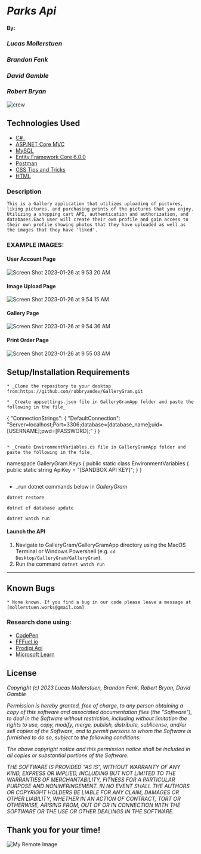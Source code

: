 # _Parks Api_

#### By: 

### _**Lucas Mollerstuen**_
### _**Brandon Fenk**_
### _**David Gamble**_
### _**Robert Bryan**_

![crew](https://user-images.githubusercontent.com/115112679/214910042-56c07865-d99b-4366-9658-b157b0e9304e.jpeg)

## Technologies Used

* [C#](https://docs.microsoft.com/en-us/dotnet/csharp/)_
* [ASP.NET Core MVC](https://docs.microsoft.com/en-us/aspnet/core/mvc/overview?view=aspnetcore-3.1)
* [MySQL](https://dev.mysql.com/)
* [Entity Framework Core 6.0.0](https://docs.microsoft.com/en-us/ef/core/)
* [Postman](postman.com)
* [CSS Tips and Tricks](https://css-tricks.com/)
* [HTML](https://html.com/)


### Description
```
This is a Gallery application that utilizes uploading of pictures, liking pictures, and purchasing prints of the pictures that you enjoy. Utilizing a shopping cart API, authentication and authorization, and databases.Each user will create their own profile and gain access to their own profile showing photos that they have uploaded as well as the images that they have 'liked'.
```

### EXAMPLE IMAGES:

#### User Account Page
![Screen Shot 2023-01-26 at 9 53 20 AM](https://user-images.githubusercontent.com/115112679/214912415-f52ec00d-0fdb-4f15-b4b1-ea1e76474ef5.png)

#### Image Upload Page
![Screen Shot 2023-01-26 at 9 54 15 AM](https://user-images.githubusercontent.com/115112679/214912716-f6e5b836-0238-4fb2-b6be-616c14b0d8eb.png)

#### Gallery Page
![Screen Shot 2023-01-26 at 9 54 36 AM](https://user-images.githubusercontent.com/115112679/214912833-dba136a6-d765-4446-bed9-470675105f96.png)

#### Print Order Page
![Screen Shot 2023-01-26 at 9 55 03 AM](https://user-images.githubusercontent.com/115112679/214913007-cfa82c8f-93bc-4220-8fc6-dc6b05157eb0.png)

## Setup/Installation Requirements
```
* _Clone the repository to your desktop from:https://github.com/robbryandev/GalleryGram.git
```
```
* _Create appsettings.json file in GalleryGramApp folder and paste the following in the file_
```
{
  "ConnectionStrings": {
      "DefaultConnection": "Server=localhost;Port=3306;database=[database_name];uid=[USERNAME];pwd=[PASSWORD];"
  }
}

```

* _Create EnvironmentVariables.cs file in GalleryGramApp folder and paste the following in the file_
```
namespace GalleryGram.Keys
{
  public static class EnvironmentVariables
  {
    public static string ApiKey = "[SANDBOX API KEY]";
  }
}
```
```
* _run dotnet commands below in _GalleryGram_
```
dotnet restore
```
```
dotnet ef database update
```
```
dotnet watch run
```
 #### Launch the API
  1) Navigate to GalleryGram/GalleryGramApp directory using the MacOS Terminal or Windows Powershell (e.g. `cd Desktop/GalleryGram/GalleryGram`).
  2) Run the command `dotnet watch run` 

------------------------------

## Known Bugs
```
* None known. If you find a bug in our code please leave a message at [mollerstuen.works@gmail.com]
```
### Research done using:
* [CodePen](https://codepen.io/)
* [FFFuel.io](https://fffuel.co/ffflux/)
* [Prodigi Api](https://www.prodigi.com/)
* [Microsoft Learn](https://learn.microsoft.com/en-us/)

## License

_Copyright (c) 2023 Lucas Mollerstuen, Brandon Fenk, Robert Bryan, David Gamble_

_Permission is hereby granted, free of charge, to any person obtaining a copy of this software and associated documentation files (the "Software"), to deal in the Software without restriction, including without limitation the rights to use, copy, modify, merge, publish, distribute, sublicense, and/or sell copies of the Software, and to permit persons to whom the Software is furnished to do so, subject to the following conditions:_

_The above copyright notice and this permission notice shall be included in all copies or substantial portions of the Software._

_THE SOFTWARE IS PROVIDED "AS IS", WITHOUT WARRANTY OF ANY KIND, EXPRESS OR IMPLIED, INCLUDING BUT NOT LIMITED TO THE WARRANTIES OF MERCHANTABILITY, FITNESS FOR A PARTICULAR PURPOSE AND NONINFRINGEMENT. IN NO EVENT SHALL THE AUTHORS OR COPYRIGHT HOLDERS BE LIABLE FOR ANY CLAIM, DAMAGES OR OTHER LIABILITY, WHETHER IN AN ACTION OF CONTRACT, TORT OR OTHERWISE, ARISING FROM, OUT OF OR IN CONNECTION WITH THE SOFTWARE OR THE USE OR OTHER DEALINGS IN THE SOFTWARE._



## Thank you for your time!

![My Remote Image](https://user-images.githubusercontent.com/115112679/213828887-8b49e9ab-f7fd-4d7a-a7fa-9fe63fabc363.png)
